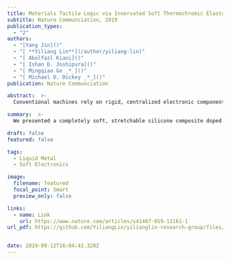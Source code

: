 ```yaml
---
title: Materials Tactile Logic via Innervated Soft Thermochromic Elastomers
subtitle: Nature Communciation, 2019
publication_types:
  - "2"
authors:
  - "[Yang Jin]()"
  - "[ **Yiliang Lin**](/author/yiliang-lin)"
  - "[ Abolfazl Kiani]()"
  - "[ Ishan D. Joshipura]()"
  - "[ Mingqiao Ge _*_]()"
  - "[ Michael D. Dickey _*_]()"
publication: Nature Communciation

abstract:  >-
  Conventional machines rely on rigid, centralized electronic components to make decisions, which limits complexity and scaling. Here, we show that decision making can be realized on the material-level without relying on semiconductor-based logic. Inspired by the distributed decision making that exists in the arms of an octopus, we present a completely soft, stretchable silicone composite doped with thermochromic pigments and innervated with liquid metal. The ability to deform the liquid metal couples geometric changes to Joule heating, thus enabling tunable thermo-mechanochromic sensing of touch and strain. In more complex circuits, deformation of the metal can redistribute electrical energy to distal portions of the network in a way that converts analog tactile ‘inputs’ into digital colorimetric ‘outputs’. Using the material itself as the active player in the decision making process offers possibilities for creating entirely soft devices that respond locally to environmental interactions or act as embedded sensors for feedback loops.

summary:  >-
  We presented a completely soft, stretchable silicone composite doped with thermochromic pigments and innervated with liquid metal. The ability to deform the liquid metal couples geometric changes to Joule heating, thus enabling tunable thermo-mechanochromic sensing of touch and strain.

draft: false
featured: false

tags:
  - Liquid Metal
  - Soft Electronics

image:
  filename: featured
  focal_point: Smart
  preview_only: false

links:
  - name: Link
    url: https://www.nature.com/articles/s41467-019-12161-1
url_pdf: https://github.com/YiliangLin/yilianglin-research-group/files/9946234/Jin.et.al.-.2019.-.Materials.tactile.logic.via.innervated.soft.thermo.pdf


date: 2019-09-12T16:04:42.320Z
---
```

